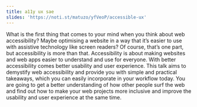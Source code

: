 ```yaml
---
title: a11y ux sae
slides: 'https://noti.st/matuzo/yfVeoP/accessible-ux'
---
```

What is the first thing that comes to your mind when you think about web accessibility? Maybe optimising a website in a way that it’s easier to use with assistive technology like screen readers? Of course, that’s one part, but accessibility is more than that. Accessibility is about making websites and web apps easier to understand and use for everyone. With better accessibility comes better usability and user experience. This talk aims to demystify web accessibility and provide you with simple and practical takeaways, which you can easily incorporate in your workflow today. You are going to get a better understanding of how other people surf the web and find out how to make your web projects more inclusive and improve the usability and user experience at the same time.
